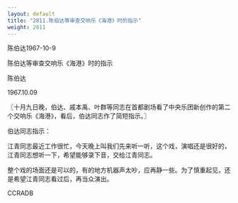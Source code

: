 ```yaml
---
layout: default
title: "2811.陈伯达等审查交响乐《海港》时的指示"
weight: 2811
---
```


陈伯达1967-10-9

陈伯达等审查交响乐《海港》时的指示

陈伯达

1967.10.09

〖十月九日晚，伯达、戚本禹、叶群等同志在首都剧场看了中央乐团新创作的第二个交响乐《海港》，看后，伯达同志作了简短指示。〗

伯达同志指示：

江青同志最近工作很忙，今天晚上叫我们先来听一听，这个戏，演唱还是很好的，江青同志想听一下，希望能够录下音，交给江青同志。

整个戏的场面还是可以的，有的地方机器声太吵，应再静一些。为了慎重起见，还是希望江青同志看过后，再当众演出。

CCRADB

